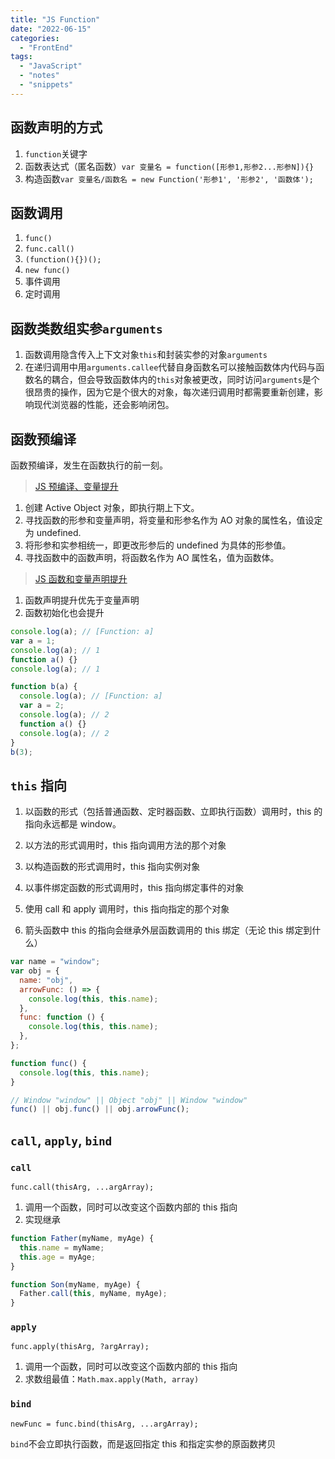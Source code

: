 ```yaml
---
title: "JS Function"
date: "2022-06-15"
categories:
  - "FrontEnd"
tags:
  - "JavaScript"
  - "notes"
  - "snippets"
---
```


## 函数声明的方式

1. `function`关键字
2. 函数表达式（匿名函数）`var 变量名 = function([形参1,形参2...形参N]){}`
3. 构造函数`var 变量名/函数名 = new Function('形参1', '形参2', '函数体');`

## 函数调用

1. `func()`
2. `func.call()`
3. `(function(){})();`
4. `new func()`
5. 事件调用
6. 定时调用

## 函数类数组实参`arguments`

1. 函数调用隐含传入上下文对象`this`和封装实参的对象`arguments`
2. 在递归调用中用`arguments.callee`代替自身函数名可以接触函数体内代码与函数名的耦合，但会导致函数体内的`this`对象被更改，同时访问`arguments`是个很昂贵的操作，因为它是个很大的对象，每次递归调用时都需要重新创建，影响现代浏览器的性能，还会影响闭包。

## 函数预编译

函数预编译，发生在函数执行的前一刻。

> [JS 预编译、变量提升](https://juejin.cn/post/6844903575571677198)

1. 创建 Active Object 对象，即执行期上下文。
2. 寻找函数的形参和变量声明，将变量和形参名作为 AO 对象的属性名，值设定为 undefined.
3. 将形参和实参相统一，即更改形参后的 undefined 为具体的形参值。
4. 寻找函数中的函数声明，将函数名作为 AO 属性名，值为函数体。

> [JS 函数和变量声明提升](https://segmentfault.com/a/1190000038344251)

1. 函数声明提升优先于变量声明
2. 函数初始化也会提升

```javascript {cmd="node"}
console.log(a); // [Function: a]
var a = 1;
console.log(a); // 1
function a() {}
console.log(a); // 1

function b(a) {
  console.log(a); // [Function: a]
  var a = 2;
  console.log(a); // 2
  function a() {}
  console.log(a); // 2
}
b(3);
```

## `this` 指向

1. 以函数的形式（包括普通函数、定时器函数、立即执行函数）调用时，this 的指向永远都是 window。

2. 以方法的形式调用时，this 指向调用方法的那个对象

3. 以构造函数的形式调用时，this 指向实例对象

4. 以事件绑定函数的形式调用时，this 指向绑定事件的对象

5. 使用 call 和 apply 调用时，this 指向指定的那个对象

6. 箭头函数中 this 的指向会继承外层函数调用的 this 绑定（无论 this 绑定到什么）

```javascript {cmd="node"}
var name = "window";
var obj = {
  name: "obj",
  arrowFunc: () => {
    console.log(this, this.name);
  },
  func: function () {
    console.log(this, this.name);
  },
};

function func() {
  console.log(this, this.name);
}

// Window "window" || Object "obj" || Window "window"
func() || obj.func() || obj.arrowFunc();
```

## `call`, `apply`, `bind`

### `call`

`func.call(thisArg, ...argArray);`

1. 调用一个函数，同时可以改变这个函数内部的 this 指向
2. 实现继承

```javascript
function Father(myName, myAge) {
  this.name = myName;
  this.age = myAge;
}

function Son(myName, myAge) {
  Father.call(this, myName, myAge);
}
```

### `apply`

`func.apply(thisArg, ?argArray);`

1. 调用一个函数，同时可以改变这个函数内部的 this 指向
2. 求数组最值：`Math.max.apply(Math, array)`

### `bind`

`newFunc = func.bind(thisArg, ...argArray);`

`bind`不会立即执行函数，而是返回指定 this 和指定实参的原函数拷贝
